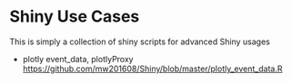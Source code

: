 # Shiny Use Cases
This is simply a collection of shiny scripts for advanced Shiny usages

* plotly event_data, plotlyProxy
https://github.com/mw201608/Shiny/blob/master/plotly_event_data.R

